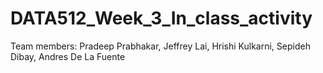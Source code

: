 # DATA512_Week_3_In_class_activity
Team members: Pradeep Prabhakar, Jeffrey Lai, Hrishi Kulkarni, Sepideh Dibay, Andres De La Fuente

